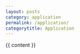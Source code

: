 ```yaml
---
layout: posts
category: application
permalink: /application/
categorytitle: Application
---
```


{{ content }}